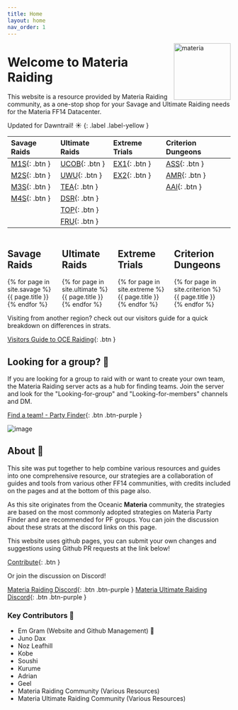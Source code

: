 ```yaml
---
title: Home
layout: home
nav_order: 1
---
```


<img src="{{ site.baseurl }}/assets/images/icons/materia.png" alt="materia" width="128" style="float: right">

# Welcome to Materia Raiding

This website is a resource provided by Materia Raiding community, as a one-stop shop for your Savage and Ultimate Raiding needs for the Materia FF14 Datacenter.

Updated for Dawntrail! ☀️
{: .label .label-yellow }

| Savage Raids              | Ultimate Raids       | Extreme Trials     | Criterion Dungeons |
|:--------------------------|:---------------------|:-------------------|:-------------------|
|[M1S](/m1s){: .btn }       |[UCOB](/ucob){: .btn }|[EX1](/ex1){: .btn }|[ASS](/ass){: .btn }|
|[M2S](/m2s){: .btn }       |[UWU](/uwu){: .btn }  |[EX2](/ex2){: .btn }|[AMR](/amr){: .btn }|
|[M3S](/m3s){: .btn }       |[TEA](/tea){: .btn }  |                    |[AAI](/aai){: .btn }|
|[M4S](/m4s){: .btn }       |[DSR](/dsr){: .btn }  |                    |                    |
|                           |[TOP](/top){: .btn }  |                    |                    |
|                           |[FRU](/fru){: .btn }  |                    |                    |

<div style="display: flex">
    <div class="navcolumn">
        <h2>Savage Raids</h2>
        {% for page in site.savage %}
            <div class="navlink" onclick="location.href='{{ page.permalink }}';" style="cursor: pointer; background-image: url('{{ site.baseurl }}/assets/images/banners/{{ page.title }}.png');">{{ page.title }}</div>
        {% endfor %}
    </div>
    <div class="navcolumn">
        <h2>Ultimate Raids</h2>
        {% for page in site.ultimate %}
            <div class="navlink" onclick="location.href='{{ page.permalink }}';" style="cursor: pointer; background-image: url('{{ site.baseurl }}/assets/images/banners/{{ page.title }}.png');">{{ page.title }}</div>
        {% endfor %}
    </div>
    <div class="navcolumn">
        <h2>Extreme Trials</h2>
        {% for page in site.extreme %}
            <div class="navlink" onclick="location.href='{{ page.permalink }}';" style="cursor: pointer; background-image: url('{{ site.baseurl }}/assets/images/banners/{{ page.title }}.png');">{{ page.title }}</div>
        {% endfor %}
    </div>
    <div class="navcolumn">
        <h2>Criterion Dungeons</h2>
        {% for page in site.criterion %}
            <div class="navlink" onclick="location.href='{{ page.permalink }}';" style="cursor: pointer; background-image: url('{{ site.baseurl }}/assets/images/banners/{{ page.title }}.png');">{{ page.title }}</div>
        {% endfor %}
    </div>
</div>


Visiting from another region? check out our visitors guide for a quick breakdown on differences in strats.

[Visitors Guide to OCE Raiding](/visitorsguide){: .btn } 

## Looking for a group? 🚩

If you are looking for a group to raid with or want to create your own team, the Materia Raiding server acts as a hub for finding teams. Join the server and look for the "Looking-for-group" and "Looking-for-members" channels and DM.

[Find a team! - Party Finder](https://discord.gg/EySn5dRj65){: .btn .btn-purple }

![image](https://github.com/user-attachments/assets/2d07e5ea-7ff7-4bfe-8286-43edddd1458f)


## About 📜

This site was put together to help combine various resources and guides into one comprehensive resource, our strategies are a collaboration of guides and tools from various other FF14 communities, with credits included on the pages and at the bottom of this page also.

As this site originates from the Oceanic **Materia** community, the strategies are based on the most commonly adopted strategies on Materia Party Finder and are recommended for PF groups. You can join the discussion about these strats at the discord links on this page.

This website uses github pages, you can submit your own changes and suggestions using Github PR requests at the link below!

[Contribute](/about){: .btn }

Or join the discussion on Discord!

[Materia Raiding Discord](https://discord.gg/EySn5dRj65){: .btn .btn-purple }
[Materia Ultimate Raiding Discord](https://discord.gg/mur){: .btn .btn-purple }

### Key Contributors 📝
- Em Gram (Website and Github Management) 🦆
- Juno Dax
- Noz Leafhill
- Kobe
- Soushi
- Kurume
- Adrian
- Geel
- Materia Raiding Community (Various Resources)
- Materia Ultimate Raiding Community (Various Resources)

